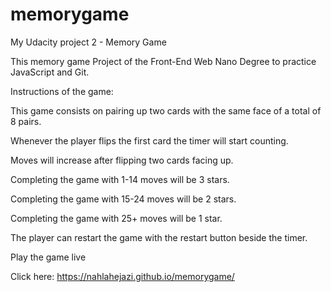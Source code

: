 # memorygame
My Udacity project 2 - Memory Game 

This memory game Project of the Front-End Web Nano Degree to practice JavaScript and Git.

Instructions of the game:

This game consists on pairing up two cards with the same face of a total of 8 pairs. 

Whenever the player flips the first card the timer will start counting.

Moves will increase after flipping two cards facing up.

Completing the game with 1-14 moves will be 3 stars.

Completing the game with 15-24 moves will be 2 stars.

Completing the game with 25+ moves will be 1 star.

The player can restart the game with the restart button beside the timer.

Play the game live

Click here: https://nahlahejazi.github.io/memorygame/
